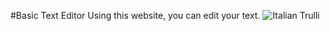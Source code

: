 #Basic Text Editor
Using this website, you can edit your text.
<img src="pic_trulli.jpg" alt="Italian Trulli">

